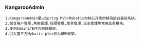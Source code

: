 ###  **KangarooAdmin** 
```
1.KangarooAdmin是以Spring MVC+Mybatis为核心开发的精简后台基础系统。
2.包含用户管理,角色管理,权限管理,菜单管理,日志管理等常用业务模块。
3.使用AdminLTE作为前端框架。
4.引入第三方Mybatis-plus作为ORM框架。
```
